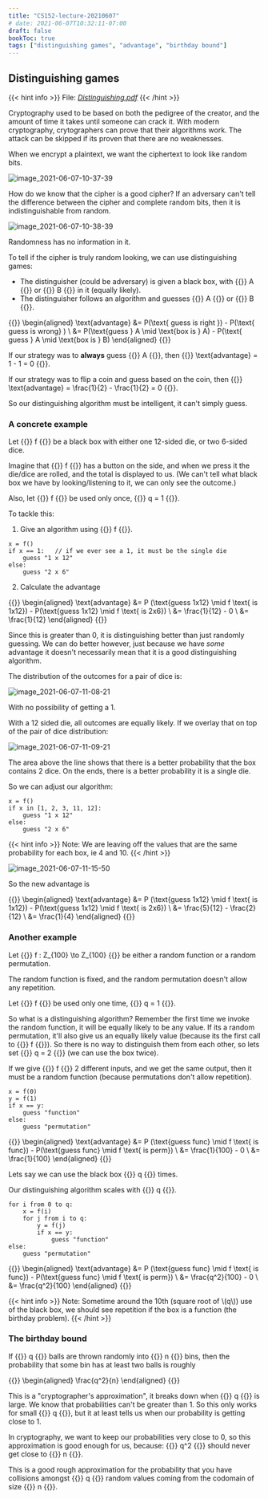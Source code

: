 ```yaml
---
title: "CS152-lecture-20210607"
# date: 2021-06-07T10:32:11-07:00
draft: false
bookToc: true
tags: ["distinguishing games", "advantage", "birthday bound"]
---
```


## Distinguishing games

{{< hint info >}}
File: [*Distinguishing.pdf*](/notes/distinguishing.pdf) 
{{< /hint >}}

Cryptography used to be based on both the pedigree of the creator, and the amount of time it takes until someone can crack it.
With modern cryptography, crytographers can prove that their algorithms work. 
The attack can be skipped if its proven that there are no weaknesses.

When we encrypt a plaintext, we want the ciphertext to look like random bits.

![image_2021-06-07-10-37-39](/notes/image_2021-06-07-10-37-39.png)

How do we know that the cipher is a good cipher?
If an adversary can't tell the difference between the cipher and complete random bits, then it is indistinguishable from random.

![image_2021-06-07-10-38-39](/notes/image_2021-06-07-10-38-39.png)

Randomness has no information in it.

To tell if the cipher is truly random looking, we can use distinguishing games:

- The distinguisher (could be adversary) is given a black box, with {{<k>}} A {{</k>}} or {{<k>}} B {{</k>}} in it (equally likely).
- The distinguisher follows an algorithm and guesses {{<k>}} A {{</k>}} or {{<k>}} B {{</k>}}.

{{<k display>}}
\begin{aligned}
    \text{advantage} &= P(\text{ guess is right }) - P(\text{ guess is wrong} ) \\
                     &= P(\text{guess } A \mid \text{box is } A) - P(\text{ guess } A \mid \text{box is } B)
\end{aligned}
{{</k>}}

If our strategy was to **always** guess {{<k>}} A {{</k>}}, then 
{{<k>}} \text{advantage} = 1 - 1 = 0 {{</k>}}.

If our strategy was to flip a coin and guess based on the coin, then
{{<k>}} \text{advantage}  = \frac{1}{2} - \frac{1}{2} = 0 {{</k>}}.

So our distinguishing algorithm must be intelligent, it can't simply guess.

### A concrete example

Let {{<k>}} f {{</k>}} be a black box with either one 12-sided die, or two 6-sided dice.

Imagine that {{<k>}} f {{</k>}} has a button on the side, and when we press it the 
die/dice are rolled, and the total is displayed to us.
(We can't tell what black box we have by looking/listening to it, we can only see the outcome.)

Also, let {{<k>}} f {{</k>}} be used only once, {{<k>}} q = 1 {{</k>}}.

To tackle this:

1. Give an algorithm using {{<k>}} f {{</k>}}.

```
x = f()
if x == 1:   // if we ever see a 1, it must be the single die
    guess "1 x 12"
else:
    guess "2 x 6"
```

2. Calculate the advantage

{{<k display>}}
\begin{aligned}
    \text{advantage} &= P (\text{guess 1x12} \mid f \text{ is 1x12}) - P(\text{guess 1x12} \mid f \text{ is 2x6}) \\
    &= \frac{1}{12} - 0 \\
    &= \frac{1}{12}
\end{aligned}
{{</k>}}

Since this is greater than 0, it is distinguishing better than just randomly guessing.
We can do better however, just because we have *some* advantage it doesn't necessarily mean that it is a good distinguishing algorithm.

The distribution of the outcomes for a pair of dice is:

![image_2021-06-07-11-08-21](/notes/image_2021-06-07-11-08-21.png)

With no possibility of getting a 1.

With a 12 sided die, all outcomes are equally likely.
If we overlay that on top of the pair of dice distribution:

![image_2021-06-07-11-09-21](/notes/image_2021-06-07-11-09-21.png)

The area above the line shows that there is a better probability that the box contains 2 dice.
On the ends, there is a better probability it is a single die.

So we can adjust our algorithm:

```
x = f()
if x in [1, 2, 3, 11, 12]:
    guess "1 x 12"
else:
    guess "2 x 6"
```

{{< hint info >}}
Note: We are leaving off the values that are the same probability for each box, ie 4 and 10.
{{< /hint >}}

![image_2021-06-07-11-15-50](/notes/image_2021-06-07-11-15-50.png)

So the new advantage is

{{<k display>}}
\begin{aligned}
    \text{advantage} &= P (\text{guess 1x12} \mid f \text{ is 1x12}) - P(\text{guess 1x12} \mid f \text{ is 2x6}) \\
    &= \frac{5}{12} - \frac{2}{12} \\
    &= \frac{1}{4}
\end{aligned}
{{</k>}}

### Another example

Let {{<k>}} f : Z_{100} \to Z_{100} {{</k>}} be either a random function or a random permutation.

The random function is fixed, and the random permutation doesn't allow any repetition.

Let {{<k>}} f {{</k>}} be used only one time, {{<k>}} q = 1 {{</k>}}.

So what is a distinguishing algorithm?
Remember the first time we invoke the random function, it will be equally likely to be any value.
If its a random permutation, it'll also give us an equally likely value (because its the first call to {{<k>}} f {{</k>}}).
So there is no way to distinguish them from each other, so lets set {{<k>}} q = 2 {{</k>}} (we can use the box twice).

If we give {{<k>}} f {{</k>}} 2 different inputs, and we get the same output, then it must be a random function (because permutations don't allow repetition).

```
x = f(0)
y = f(1)
if x == y:
    guess "function"
else:
    guess "permutation"
```

{{<k display>}}
\begin{aligned}
    \text{advantage} &= P (\text{guess func} \mid f \text{ is func}) - P(\text{guess func} \mid f \text{ is perm}) \\
    &= \frac{1}{100} - 0 \\
    &= \frac{1}{100}
\end{aligned}
{{</k>}}

Lets say we can use the black box {{<k>}} q {{</k>}} times.

Our distinguishing algorithm scales with {{<k>}} q {{</k>}}.

```
for i from 0 to q:
    x = f(i)
    for j from i to q:
        y = f(j)
        if x == y:
            guess "function"
else:
    guess "permutation"
```

{{<k display>}}
\begin{aligned}
    \text{advantage} &= P (\text{guess func} \mid f \text{ is func}) - P(\text{guess func} \mid f \text{ is perm}) \\
    &= \frac{q^2}{100} - 0 \\
    &= \frac{q^2}{100}
\end{aligned}
{{</k>}}

{{< hint info >}}
Note: Sometime around the 10th (square root of \\(q\\)) use of the black box, we should see repetition if the box is a function (the birthday problem).
{{< /hint >}}

### The birthday bound

If {{<k>}} q {{</k>}} balls are thrown randomly 
into {{<k>}} n {{</k>}} bins,
then the probability that some bin has at least two balls is roughly

{{<k display>}}
\begin{aligned}
    \frac{q^2}{n}
\end{aligned}
{{</k>}}

This is a "cryptographer's approximation", it breaks down when {{<k>}} q {{</k>}} is large.
We know that probabilities can't be greater than 1.
So this only works for small {{<k>}} q {{</k>}}, but it at least
tells us when our probability is getting close to 1.

In cryptography, we want to keep our probabilities very close to 0, so this approximation is good enough for us, because:
{{<k>}} q^2 {{</k>}} should never get close to {{<k>}} n {{</k>}}.

This is a good rough approximation for the probability that you have collisions amongst {{<k>}} q {{</k>}} random values coming from the codomain of size {{<k>}} n {{</k>}}.

